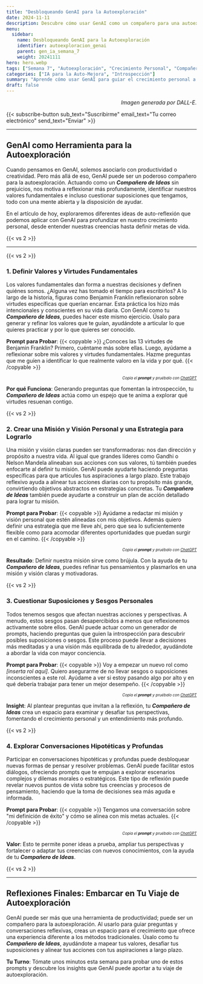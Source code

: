 ```yaml
---
title: "Desbloqueando GenAI para la Autoexploración"  
date: 2024-11-11  
description: Descubre cómo usar GenAI como un compañero para una autoexploración más profunda, desde definir valores fundamentales hasta cuestionar sesgos personales.  
menu:  
  sidebar:  
    name: Desbloqueando GenAI para la Autoexploración  
    identifier: autoexploracion_genai  
    parent: gen_ia_semana_7  
    weight: 20241111  
hero: hero.webp  
tags: ["Semana 7", "Autoexploración", "Crecimiento Personal", "Compañero de Ideas"]  
categories: ["IA para la Auto-Mejora", "Introspección"]  
summary: "Aprende cómo usar GenAI para guiar el crecimiento personal a través de una reflexión profunda. Descubre cómo puede actuar como tu Compañero de Ideas para definir valores, cuestionar sesgos y aclarar objetivos."  
draft: false  
---
```


<p style="text-align: right;">  
<em>Imagen generada por DALL-E.</em>  
</p>

{{< subscribe-button sub_text="Suscribirme" email_text="Tu correo electrónico" send_text="Enviar" >}}

---

## GenAI como Herramienta para la Autoexploración

Cuando pensamos en GenAI, solemos asociarlo con productividad o creatividad. Pero más allá de eso, GenAI puede ser un poderoso compañero para la autoexploración. Actuando como un _**Compañero de Ideas**_ sin prejuicios, nos motiva a reflexionar más profundamente, identificar nuestros valores fundamentales e incluso cuestionar suposiciones que tengamos, todo con una mente abierta y la disposición de ayudar.

En el artículo de hoy, exploraremos diferentes ideas de auto-reflexión que podemos aplicar con GenAI para profundizar en nuestro crecimiento personal, desde entender nuestras creencias hasta definir metas de vida.

{{< vs 2 >}}

---

{{< vs 2 >}}

### 1. Definir Valores y Virtudes Fundamentales

Los valores fundamentales dan forma a nuestras decisiones y definen quiénes somos. ¿Alguna vez has tomado el tiempo para escribirlos? A lo largo de la historia, figuras como Benjamin Franklin reflexionaron sobre virtudes específicas que querían encarnar. Esta práctica los hizo más intencionales y conscientes en su vida diaria. Con GenAI como tu _**Compañero de Ideas**_, puedes hacer este mismo ejercicio. Úsalo para generar y refinar los valores que te guían, ayudándote a articular lo que quieres practicar y por lo que quieres ser conocido.

**Prompt para Probar**:
{{< copyable >}}
¿Conoces las 13 virtudes de Benjamin Franklin? Primero, cuéntame más sobre ellas. Luego, ayúdame a reflexionar sobre mis valores y virtudes fundamentales. Hazme preguntas que me guíen a identificar lo que realmente valoro en la vida y por qué.
{{< /copyable >}}

<p style="text-align: right; font-size: 10px;">  
<em>Copia el <b>prompt</b> y pruébalo con <a href="https://chatgpt.com">ChatGPT</a></em>  
</p>

**Por qué Funciona**: Generando preguntas que fomentan la introspección, tu _**Compañero de Ideas**_ actúa como un espejo que te anima a explorar qué virtudes resuenan contigo.

{{< vs 2 >}}

### 2. Crear una Misión y Visión Personal y una Estrategia para Lograrlo

Una misión y visión claras pueden ser transformadoras: nos dan dirección y propósito a nuestra vida. Al igual que grandes líderes como Gandhi o Nelson Mandela alineaban sus acciones con sus valores, tú también puedes enfocarte al definir tu misión. GenAI puede ayudarte haciendo preguntas específicas para que articules tus aspiraciones a largo plazo. Este trabajo reflexivo ayuda a alinear tus acciones diarias con tu propósito más grande, convirtiendo objetivos abstractos en estrategias concretas. Tu _**Compañero de Ideas**_ también puede ayudarte a construir un plan de acción detallado para lograr tu misión.

**Prompt para Probar**:
{{< copyable >}}
Ayúdame a redactar mi misión y visión personal que estén alineadas con mis objetivos. Además quiero definir una estrategia que me lleve ahí, pero que sea lo suficientemente flexible como para acomodar diferentes oportunidades que puedan surgir en el camino.
{{< /copyable >}}

<p style="text-align: right; font-size: 10px;">  
<em>Copia el <b>prompt</b> y pruébalo con <a href="https://chatgpt.com">ChatGPT</a></em>  
</p>

**Resultado**: Definir nuestra misión sirve como brújula. Con la ayuda de tu _**Compañero de Ideas**_, puedes refinar tus pensamientos y plasmarlos en una misión y visión claras y motivadoras.

{{< vs 2 >}}

### 3. Cuestionar Suposiciones y Sesgos Personales

Todos tenemos sesgos que afectan nuestras acciones y perspectivas. A menudo, estos sesgos pasan desapercibidos a menos que reflexionemos activamente sobre ellos. GenAI puede actuar como un generador de prompts, haciendo preguntas que guien la introspección para descubrir posibles suposiciones o sesgos. Este proceso puede llevar a decisiones más meditadas y a una visión más equilibrada de tu alrededor, ayudándote a abordar la vida con mayor conciencia.

**Prompt para Probar**:
{{< copyable >}}
Voy a empezar un nuevo rol como *[inserta rol aquí]*. Quiero asegurarme de no llevar sesgos o suposiciones inconscientes a este rol. Ayúdame a ver si estoy pasando algo por alto y en qué debería trabajar para tener un mejor desempeño.
{{< /copyable >}}

<p style="text-align: right; font-size: 10px;">  
<em>Copia el <b>prompt</b> y pruébalo con <a href="https://chatgpt.com">ChatGPT</a></em>  
</p>

**Insight**: Al plantear preguntas que invitan a la reflexión, tu _**Compañero de Ideas**_ crea un espacio para examinar y desafiar tus perspectivas, fomentando el crecimiento personal y un entendimiento más profundo.

{{< vs 2 >}}

### 4. Explorar Conversaciones Hipotéticas y Profundas

Participar en conversaciones hipotéticas y profundas puede desbloquear nuevas formas de pensar y resolver problemas. GenAI puede facilitar estos diálogos, ofreciendo prompts que te empujan a explorar escenarios complejos y dilemas morales o estratégicos. Este tipo de reflexión puede revelar nuevos puntos de vista sobre tus creencias y procesos de pensamiento, haciendo que la toma de decisiones sea más aguda e informada.

**Prompt para Probar**:
{{< copyable >}}
Tengamos una conversación sobre "mi definición de éxito" y cómo se alinea con mis metas actuales.
{{< /copyable >}}

<p style="text-align: right; font-size: 10px;">  
<em>Copia el <b>prompt</b> y pruébalo con <a href="https://chatgpt.com">ChatGPT</a></em>  
</p>

**Valor**: Esto te permite poner ideas a prueba, ampliar tus perspectivas y fortalecer o adaptar tus creencias con nuevos conocimientos, con la ayuda de tu _**Compañero de Ideas**_.

{{< vs 2 >}}

---

## Reflexiones Finales: Embarcar en Tu Viaje de Autoexploración

GenAI puede ser más que una herramienta de productividad; puede ser un compañero para la autoexploración. Al usarlo para guiar preguntas y conversaciones reflexivas, creas un espacio para el crecimiento que ofrece una experiencia diferente a los métodos tradicionales. Úsalo como tu _**Compañero de Ideas**_, ayudándote a mapear tus valores, desafiar tus suposiciones y alinear tus acciones con tus aspiraciones a largo plazo.

**Tu Turno**: Tómate unos minutos esta semana para probar uno de estos prompts y descubre los insights que GenAI puede aportar a tu viaje de autoexploración.